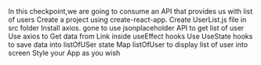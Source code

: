 
In this checkpoint,we are going to consume an API that provides us with list of users
Create a project using create-react-app.
Create UserList.js file in src folder
Install axios. 
gone to use jsonplaceholder API to get list of user 
Use axios to Get data from Link inside useEffect hooks
Use UseState hooks to save data into listOfUSer state 
Map listOfUser to display list of user into screen 
Style your App as you wish
